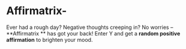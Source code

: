 # Affirmatrix-
Ever had a rough day? Negative thoughts creeping in? No worries – **Affirmatrix ** has got your back!   Enter Y and get a **random positive affirmation** to brighten your mood. 
